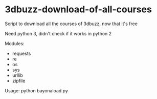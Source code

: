 # 3dbuzz-download-of-all-courses
Script to download all the courses of 3dbuzz, now that it's free

Need python 3, didn't check if it works in python 2

Modules:
* requests
* re
* os
* sys
* urllib
* zipfile

Usage: python bayonaload.py
